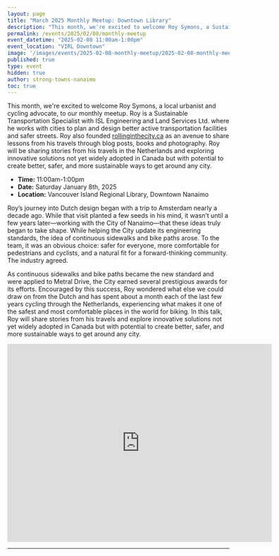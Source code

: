 ```yaml
---
layout: page
title: "March 2025 Monthly Meetup: Downtown Library"
description: "This month, we're excited to welcome Roy Symons, a Sustainable Transportation Specialist with ISL Engineering and Land Services Ltd. where he works with cities to plan and design better active transportation facilities and safer streets."
permalink: /events/2025/02/08/monthly-meetup
event_datetime: "2025-02-08 11:00am-1:00pm"
event_location: "VIRL Downtown"
image: '/images/events/2025-02-08-monthly-meetup/2025-02-08-monthly-meetup.png'
published: true
type: event
hidden: true
author: strong-towns-nanaimo
toc: true
---
```


This month, we're excited to welcome Roy Symons, a local urbanist and cycling advocate, to our monthly meetup. Roy is a Sustainable Transportation Specialist with ISL Engineering and Land Services Ltd. where he works with cities to plan and design better active transportation facilities and safer streets. Roy also founded [rollinginthecity.ca](https://www.rollinginthecity.ca/) as an avenue to share lessons from his travels through blog posts, books and photography. Roy will be sharing stories from his travels in the Netherlands and exploring innovative solutions not yet widely adopted in Canada but with potential to create better, safer, and more sustainable ways to get around any city.

* **Time:** 11:00am-1:00pm
* **Date:** Saturday January 8th, 2025
* **Location:** Vancouver Island Regional Library, Downtown Nanaimo

Roy’s journey into Dutch design began with a trip to Amsterdam nearly a decade ago. While that visit planted a few seeds in his mind, it wasn’t until a few years later—working with the City of Nanaimo—that these ideas truly began to take shape. While helping the City update its engineering standards, the idea of continuous sidewalks and bike paths arose. To the team, it was an obvious choice: safer for everyone, more comfortable for pedestrians and cyclists, and a natural fit for a forward-thinking community. The industry agreed. 

As continuous sidewalks and bike paths became the new standard and were applied to Metral Drive, the City earned several prestigious awards for its efforts. Encouraged by this success, Roy wondered what else we could draw on from the Dutch and has spent about a month each of the last few years cycling through the Netherlands, experiencing what makes it one of the safest and most comfortable places in the world for biking. In this talk, Roy will share stories from his travels and explore innovative solutions not yet widely adopted in Canada but with potential to create better, safer, and more sustainable ways to get around any city.

<iframe src="https://www.google.com/maps/embed?pb=!1m18!1m12!1m3!1d4344.287145541753!2d-123.94235962251881!3d49.17000397872553!2m3!1f0!2f0!3f0!3m2!1i1024!2i768!4f13.1!3m3!1m2!1s0x5488a15edfd96017%3A0x5b83fa99b199f302!2sWhite%20Sails%20Brewing!5e1!3m2!1sen!2sca!4v1725148417395!5m2!1sen!2sca" width="600" height="450" style="border:0;" allowfullscreen="" loading="lazy" referrerpolicy="no-referrer-when-downgrade"></iframe>

***
